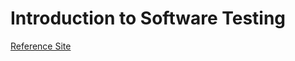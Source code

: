 # Introduction to Software Testing

[Reference Site](https://www.fuzzingbook.org/html/Intro_Testing.html)

